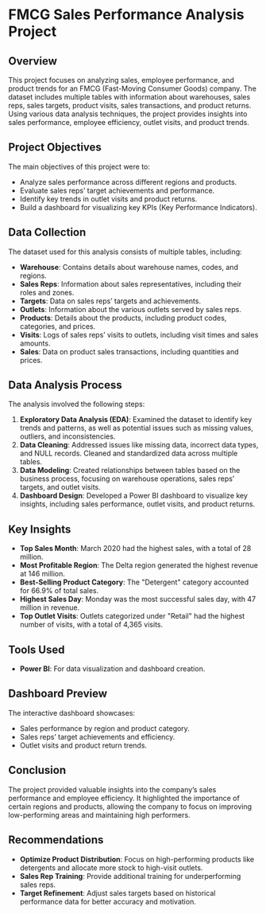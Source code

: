 # FMCG Sales Performance Analysis Project

## Overview
This project focuses on analyzing sales, employee performance, and product trends for an FMCG (Fast-Moving Consumer Goods) company. The dataset includes multiple tables with information about warehouses, sales reps, sales targets, product visits, sales transactions, and product returns. Using various data analysis techniques, the project provides insights into sales performance, employee efficiency, outlet visits, and product trends.

## Project Objectives
The main objectives of this project were to:
- Analyze sales performance across different regions and products.
- Evaluate sales reps’ target achievements and performance.
- Identify key trends in outlet visits and product returns.
- Build a dashboard for visualizing key KPIs (Key Performance Indicators).

## Data Collection
The dataset used for this analysis consists of multiple tables, including:
- **Warehouse**: Contains details about warehouse names, codes, and regions.
- **Sales Reps**: Information about sales representatives, including their roles and zones.
- **Targets**: Data on sales reps’ targets and achievements.
- **Outlets**: Information about the various outlets served by sales reps.
- **Products**: Details about the products, including product codes, categories, and prices.
- **Visits**: Logs of sales reps’ visits to outlets, including visit times and sales amounts.
- **Sales**: Data on product sales transactions, including quantities and prices.

## Data Analysis Process
The analysis involved the following steps:

1. **Exploratory Data Analysis (EDA)**: Examined the dataset to identify key trends and patterns, as well as potential issues such as missing values, outliers, and inconsistencies.
2. **Data Cleaning**: Addressed issues like missing data, incorrect data types, and NULL records. Cleaned and standardized data across multiple tables.
3. **Data Modeling**: Created relationships between tables based on the business process, focusing on warehouse operations, sales reps’ targets, and outlet visits.
4. **Dashboard Design**: Developed a Power BI dashboard to visualize key insights, including sales performance, outlet visits, and product returns.

## Key Insights
- **Top Sales Month**: March 2020 had the highest sales, with a total of 28 million.
- **Most Profitable Region**: The Delta region generated the highest revenue at 146 million.
- **Best-Selling Product Category**: The "Detergent" category accounted for 66.9% of total sales.
- **Highest Sales Day**: Monday was the most successful sales day, with 47 million in revenue.
- **Top Outlet Visits**: Outlets categorized under "Retail" had the highest number of visits, with a total of 4,365 visits.

## Tools Used
- **Power BI**: For data visualization and dashboard creation.

## Dashboard Preview
The interactive dashboard showcases:
- Sales performance by region and product category.
- Sales reps’ target achievements and efficiency.
- Outlet visits and product return trends.

## Conclusion
The project provided valuable insights into the company’s sales performance and employee efficiency. It highlighted the importance of certain regions and products, allowing the company to focus on improving low-performing areas and maintaining high performers.

## Recommendations
- **Optimize Product Distribution**: Focus on high-performing products like detergents and allocate more stock to high-visit outlets.
- **Sales Rep Training**: Provide additional training for underperforming sales reps.
- **Target Refinement**: Adjust sales targets based on historical performance data for better accuracy and motivation.
